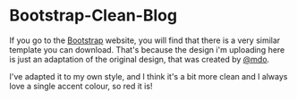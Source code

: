 # Bootstrap-Clean-Blog

If you go to the <a href="http://getbootstrap.com/">Bootstrap</a> website, you will find that there is a very similar template you can download. That's because the design i'm uploading here is just an adaptation of the original design, that was created by <a href="https://www.twitter.com/mdo">@mdo</a>.

I've adapted it to my own style, and I think it's a bit more clean and I always love a single accent colour, so red it is!

